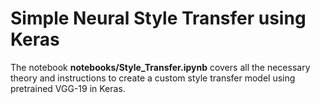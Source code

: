 #  Simple Neural Style Transfer using Keras  

The notebook  **notebooks/Style_Transfer.ipynb** covers all the necessary theory and instructions to create a custom style transfer model using pretrained VGG-19 in Keras. 

